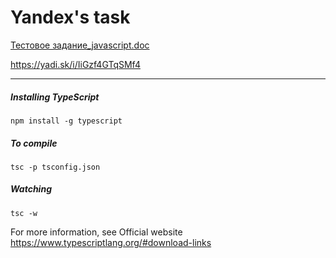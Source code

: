 Yandex's task
=============

[Тестовое задание_javascript.doc](Тестовое%20задание_javascript.doc)

https://yadi.sk/i/IiGzf4GTqSMf4

------------

##### Installing TypeScript
```
npm install -g typescript
```
##### To compile
```
tsc -p tsconfig.json
```
##### Watching
```
tsc -w
```



For more information, see Official website
https://www.typescriptlang.org/#download-links
